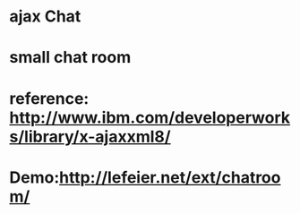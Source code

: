 # ajax Chat
# small chat room
# reference: http://www.ibm.com/developerworks/library/x-ajaxxml8/
# Demo:http://lefeier.net/ext/chatroom/
